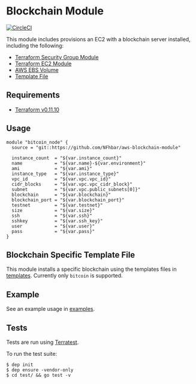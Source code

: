 # Blockchain Module

[![CircleCI](https://circleci.com/gh/NFhbar/aws-blockchain-module.svg?style=svg)](https://circleci.com/gh/NFhbar/aws-blockchain-module)

This module includes provisions an EC2 with a blockchain server installed, including the following:

- [Terraform Security Group Module](https://github.com/terraform-aws-modules/terraform-aws-security-group)
- [Terraform EC2 Module](https://github.com/terraform-aws-modules/terraform-aws-ec2-instance)
- [AWS EBS Volume](https://www.terraform.io/docs/providers/aws/r/ebs_volume.html)
- [Template File](https://www.terraform.io/docs/providers/template/d/file.html)

## Requirements
- [Terraform v0.11.10](https://www.terraform.io/downloads.html)

## Usage
```hcl
module "bitcoin_node" {
  source = "git::https://github.com/NFhbar/aws-blockchain-module"

  instance_count  = "${var.instance_count}"
  name            = "${var.name}-${var.environment}"
  ami             = "${var.ami}"
  instance_type   = "${var.instance_type}"
  vpc_id          = "${var.vpc.vpc_id}"
  cidr_blocks     = "${var.vpc.vpc_cidr_block}"
  subnet          = "${var.vpc.public_subnets[0]}"
  blockchain      = "${var.blockchain}"
  blockchain_port = "${var.blockchain_port}"
  testnet         = "${var.testnet}"
  size            = "${var.size}"
  ssh             = "${var.ssh}"
  sshkey          = "${var.ssh_key}"
  user            = "${var.user}"
  pass            = "${var.pass}"
}
```

## Blockchain Specific Template File
This module installs a specific blockchain using the templates files in [templates](./templates). Currently only `bitcoin` is supported.

## Example
See an example usage in [examples](./examples).

## Tests
Tests are run using [Terratest](https://github.com/gruntwork-io/terratest).

To run the test suite:
```
$ dep init
$ dep ensure -vendor-only
$ cd test/ && go test -v
```
